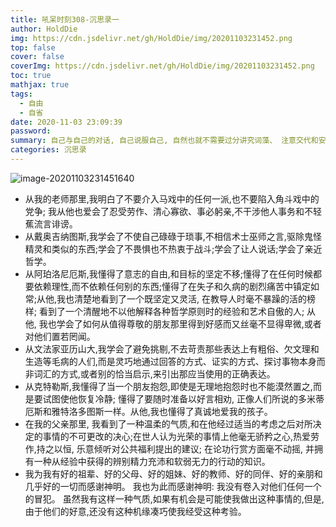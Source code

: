 ```yaml
---
title: 吼呆时刻308-沉思录一
author: HoldDie
img: https://cdn.jsdelivr.net/gh/HoldDie/img/20201103231452.png
top: false
cover: false
coverImg: https://cdn.jsdelivr.net/gh/HoldDie/img/20201103231452.png
toc: true
mathjax: true
tags:
  - 自由
  - 自省
date: 2020-11-03 23:09:39
password:
summary: 自己与自己的对话, 自己说服自己, 自然也就不需要过分讲究词藻、 注意交代和安排结构,而集中注意于一种思想的深入和行进。
categories: 沉思录
---
```


![image-20201103231451640](https://cdn.jsdelivr.net/gh/HoldDie/img/20201103231452.png)

- 从我的老师那里,我明白了不要介入马戏中的任何一派,也不要陷入角斗戏中的党争; 我从他也爱会了忍受劳作、清心寡欲、事必躬亲,不干涉他人事务和不轻蕉流言诽谤。
- 从戴奥吉纳图斯,我学会了不使自己碌碌于琐事,不相信术士巫师之言,驱除鬼怪精灵和类似的东西;学会了不畏惧也不热衷于战斗;学会了让人说话;学会了亲近哲学。
- 从阿珀洛尼厄斯,我懂得了意志的自由,和目标的坚定不移;懂得了在任何时候都要依赖理性,而不依赖任何别的东西;懂得了在失子和久病的剧烈痛苦中镇定如常;从他,我也清楚地看到了一个既坚定又灵活, 在教导人时毫不暴躁的活的榜样; 看到了一个清醒地不以他解释各种哲学原则时的经验和艺术自傲的人; 从他, 我也学会了如何从值得尊敬的朋友那里得到好感而又丝毫不显得卑微,或者对他们置若罔闻。
- 从文法家亚历山大,我学会了避免挑剔,不去苛责那些表达上有粗俗、欠文理和生造等毛病的人们,而是灵巧地通过回答的方式、证实的方式、探讨事物本身而非词汇的方式,或者别的恰当启示,来引出那应当使用的正确表达。
- 从克特勒斯,我懂得了当一个朋友抱怨,即使是无理地抱怨时也不能漠然置之,而是要试图使他恢复冷静; 懂得了要随时准备以好言相劝, 正像人们所说的多米蒂厄斯和雅特洛多图斯一样。从他,我也懂得了真诚地爱我的孩子。
- 在我的父亲那里, 我看到了一种温柔的气质,和在他经过适当的考虑之后对所决定的事情的不可更改的决心;在世人认为光荣的事情上他毫无骄矜之心,热爱劳作,持之以恒, 乐意倾听对公共福利提出的建议; 在论功行赏方面毫不动摇, 并拥有一种从经验中获得的辨别精力充沛和软弱无力的行动的知识。
- 我为我有好的祖辈、好的父母、好的姐妹、好的教师、好的同伴、好的亲朋和几乎好的一切而感谢神明。 我也为此而感谢神明: 我没有卷入对他们任何一个的冒犯。 虽然我有这样一种气质,如果有机会是可能使我做出这种事情的,但是,由于他们的好意,还没有这种机缘凑巧使我经受这种考验。